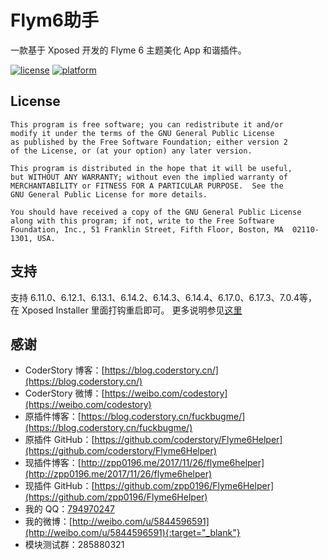 # Flym6助手

一款基于 Xposed 开发的 Flyme 6 主题美化 App 和谐插件。

[![license](https://img.shields.io/badge/license-GPLV2-blue.svg)](#)
[![platform](https://img.shields.io/badge/platform-Android-yellow.svg)](https://www.android.com)

## License
```text
This program is free software; you can redistribute it and/or
modify it under the terms of the GNU General Public License
as published by the Free Software Foundation; either version 2
of the License, or (at your option) any later version.

This program is distributed in the hope that it will be useful,
but WITHOUT ANY WARRANTY; without even the implied warranty of
MERCHANTABILITY or FITNESS FOR A PARTICULAR PURPOSE.  See the
GNU General Public License for more details.

You should have received a copy of the GNU General Public License
along with this program; if not, write to the Free Software
Foundation, Inc., 51 Franklin Street, Fifth Floor, Boston, MA  02110-1301, USA.
```

## 支持

支持 6.11.0、6.12.1、6.13.1、6.14.2、6.14.3、6.14.4、6.17.0、6.17.3、7.0.4等，在 Xposed Installer 里面打钩重启即可。
更多说明参见[这里](http://zpp0196.me/2017/11/26/flyme6helper)

## 感谢

* CoderStory 博客：[https://blog.coderstory.cn/](https://blog.coderstory.cn/)
* CoderStory 微博：[https://weibo.com/codestory](https://weibo.com/codestory)
* 原插件博客：[https://blog.coderstory.cn/fuckbugme/](https://blog.coderstory.cn/fuckbugme/)
* 原插件 GitHub：[https://github.com/coderstory/Flyme6Helper](https://github.com/coderstory/Flyme6Helper)
* 现插件博客：[http://zpp0196.me/2017/11/26/flyme6helper](http://zpp0196.me/2017/11/26/flyme6helper)
* 现插件 GitHub：[https://github.com/zpp0196/Flyme6Helper](https://github.com/zpp0196/Flyme6Helper)
* 我的 QQ：[794970247](http://sighttp.qq.com/msgrd?v=3&uin=794970247&site=&menu=yes)
* 我的微博：[http://weibo.com/u/5844596591](http://weibo.com/u/5844596591){:target="_blank"}
* 模块测试群：285880321